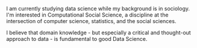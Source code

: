 I am currently studying data science while my background is in
sociology. I'm interested in Computational Social Science, a
discipline at the intersection of computer science, statistics, and
the social sciences.

I believe that domain knowledge - but especially a critical and
thought-out approach to data - is fundamental to good Data
Science.
